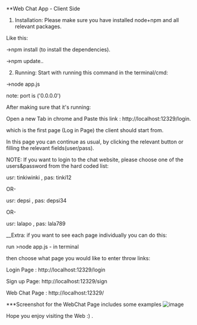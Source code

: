 **Web Chat App - Client Side

1) Installation:
Please make sure you have installed node+npm and all relevant packages.

Like this:

->npm install (to install the dependencies).

->npm update..

2) Running:
Start with running this command in the terminal/cmd:

->node app.js

note: port is ('0.0.0.0')

After making sure that it's running:

Open a new Tab in chrome and Paste this link : http://localhost:12329/login.

which is the first page (Log in Page) the client should start from.

In this page you can continue as usual, by clicking the relevant button or filling the relevant fields(user/pass).

NOTE: If you want to login to the chat website, please choose one of the users&password from the hard coded list:

usr: tinkiwinki , pas: tinki12

OR-

usr: depsi , pas: depsi34

OR-

usr: lalapo , pas: lala789

__Extra: if you want to see each page individually you can do this:

run >node app.js - in terminal

then choose what page you would like to enter throw links:

Login Page : http://localhost:12329/login

Sign up Page: http://localhost:12329/sign

Web Chat Page : http://localhost:12329/

***Screenshot for the WebChat Page includes some examples
![image](https://user-images.githubusercontent.com/73133299/168869545-6ede81a1-7af4-4bbc-bd14-9b383cdedc6a.png)


Hope you enjoy visiting the Web :) .
